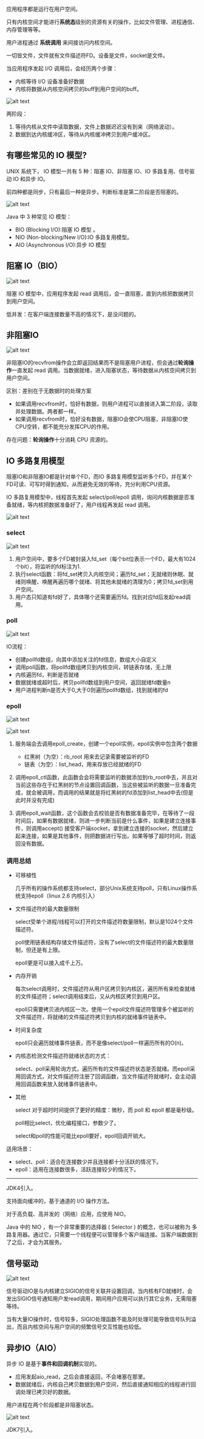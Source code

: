 应用程序都是运行在用户空间。

只有内核空间才能进行**系统态**级别的资源有关的操作，比如文件管理、进程通信、内存管理等等。

用户进程通过 **系统调用** 来间接访问内核空间。

一切皆文件，文件就有文件描述符FD。设备是文件，socket是文件。

当应用程序发起 I/O 调用后，会经历两个步骤：
- 内核等待 I/O 设备准备好数据
- 内核将数据从内核空间拷贝的buff到用户空间的buff。

![alt text](../../../images/image-183.png)

两阶段：
1. 等待内核从文件中读取数据，文件上数据迟迟没有到来（网络波动）。
2. 数据到达内核缓冲区，等待从内核缓冲拷贝到用户缓冲区。


## 有哪些常见的 IO 模型?

UNIX 系统下， IO 模型一共有 5 种：阻塞 IO、非阻塞 IO、IO 多路复用、信号驱动 IO 和异步 IO。

前四种都是同步，只有最后一种是异步。判断标准是第二阶段是否阻塞的。

![alt text](../../../images/image-193.png)

Java 中 3 种常见 IO 模型：
- BIO (Blocking I/O):阻塞 IO 模型 。
- NIO (Non-blocking/New I/O):IO 多路复用模型。
- AIO (Asynchronous I/O):异步 IO 模型

## 阻塞 IO（BIO）

![alt text](../../../images/image-184.png)

阻塞 IO 模型中，应用程序发起 read 调用后，会一直阻塞，直到内核把数据拷贝到用户空间。

低并发：在客户端连接数量不高的情况下，是没问题的。

## 非阻塞IO

![alt text](../../../images/image-185.png)

非阻塞IO的recvfrom操作会立即返回结果而不是阻塞用户进程，但会通过**轮询操作**一直发起 read 调用。当数据就绪，进入阻塞状态，等待数据从内核空间拷贝到用户空间。


区别：差别在于无数据时的处理方案
- 如果调用recvfrom时，恰好有数据，则用户进程可以直接进入第二阶段，读取并处理数据。两者都一样。
- 如果调用recvfrom时，恰好没有数据，阻塞IO会使CPU阻塞，非阻塞IO使CPU空转，都不能充分发挥CPU的作用。


存在问题：**轮询操作**十分消耗 CPU 资源的。

## IO 多路复用模型

阻塞IO和非阻塞IO都是针对单个FD，而IO 多路复用模型监听多个FD，并在某个FD可读、可写时得到通知，从而避免无效的等待，充分利用CPU资源。

IO 多路复用模型中，线程首先发起 select/poll/epoll 调用，询问内核数据是否准备就绪，等内核把数据准备好了，用户线程再发起 read 调用。

![alt text](../../../images/image-186.png)

### select

![alt text](../../../images/image-187.png)

1. 用户空间中，要多个FD被封装入fd_set（每个bit位表示一个FD，最大有1024个bit），将监听的fd标注为1.
2. 执行select函数：将fd_set拷贝入内核空间；遍历fd_set；无就绪则休眠、就绪则唤醒、唤醒再遍历哪个就绪、将其他未就绪的清理为0；拷贝fd_set到用户空间。
3. 用户态只知道有fd好了，具体哪个还需要遍历fd。找到对应fd后发起read调用。


### poll

![alt text](../../../images/image-188.png)

IO流程：

* 创建pollfd数组，向其中添加关注的fd信息，数组大小自定义
* 调用poll函数，将pollfd数组拷贝到内核空间，转链表存储，无上限
* 内核遍历fd，判断是否就绪
* 数据就绪或超时后，拷贝pollfd数组到用户空间，返回就绪fd数量n
* 用户进程判断n是否大于0,大于0则遍历pollfd数组，找到就绪的fd
### epoll

![alt text](../../../images/image-189.png)

![alt text](../../../images/image-190.png)
1. 服务端会去调用epoll_create，创建一个epoll实例，epoll实例中包含两个数据

    - 红黑树（为空）：rb_root 用来去记录需要被监听的FD
    - 链表（为空）：list_head，用来存放已经就绪的FD

2. 调用epoll_ctl函数，此函数会会将需要监听的数据添加到rb_root中去，并且对当前这些存在于红黑树的节点设置回调函数，当这些被监听的数据一旦准备完成，就会被调用，而调用的结果就是将红黑树的fd添加到list_head中去(但是此时并没有完成)

3. 调用epoll_wait函数，这个函数会去校验是否有数据准备完毕，在等待了一段时间后，如果有数据就绪，则进一步判断当前是什么事件，如果是建立连接事件，则调用accept() 接受客户端socket，拿到建立连接的socket，然后建立起来连接，如果是其他事件，则把数据进行写出。如果等够了超时时间，则返回没有数据。

### 调用总结

- 可移植性
    
    几乎所有的操作系统都支持select，部分Unix系统支持poll，只有Linux操作系统支持epoll（linux 2.6 内核引入）

- 文件描述符的最大数量限制

    select受单个进程/线程可以打开的文件描述符数量限制，默认是1024个文件描述符。

    poll使用链表结构存储文件描述符，没有了select的文件描述符的最大数量限制，但还是有上限。

    epoll更是可以接入成千上万。

- 内存开销

    每次select调用时，文件描述符从用户区拷贝到内核区，遍历所有来检查就绪的文件描述符；select调用结束后，又从内核区拷贝到用户区。

    epoll只需要拷贝进内核区一次。使用一个epoll文件描述符管理多个被监听的文件描述符，将就绪的文件描述符拷贝到内核的就绪事件链表中。

- 时间复杂度

    epoll只会遍历就绪事件链表，而不是像select/poll一样遍历所有的O(n)。



- 内核态检测文件描述符就绪状态的方式：
   
   select、poll采用轮询方式，遍历所有的文件描述符状态是否就绪。而epoll采用回调方式，对文件描述符注册了回调函数，当文件描述符就绪时，会主动调用回调函数来放入就绪事件链表中。

- 其他

    select 对于超时时间提供了更好的精度：微秒，而 poll 和 epoll 都是毫秒级。

    poll相比select，优化编程接口，参数少了。

    select和poll的性能可能比epoll要好，epoll回调开销大。


适用场景：
- select、poll：适合在连接数少并且连接都十分活跃的情况下。
- epoll：适用在连接数很多，活跃连接较少的情况下。

---

JDK4引入。

支持面向缓冲的，基于通道的 I/O 操作方法。

对于高负载、高并发的（网络）应用，应使用 NIO。

Java 中的 NIO ，有一个非常重要的选择器 ( Selector ) 的概念，也可以被称为 多路复用器。通过它，只需要一个线程便可以管理多个客户端连接。当客户端数据到了之后，才会为其服务。


## 信号驱动

![alt text](../../../images/image-191.png)

信号驱动IO是与内核建立SIGIO的信号关联并设置回调，当内核有FD就绪时，会发出SIGIO信号通知用户发read调用，期间用户应用可以执行其它业务，无需阻塞等待。

当有大量IO操作时，信号较多，SIGIO处理函数不能及时处理可能导致信号队列溢出，而且内核空间与用户空间的频繁信号交互性能也较低。
## 异步IO（AIO）

异步 IO 是基于**事件和回调机制**实现的。
- 应用发起aio_read，之后会直接返回，不会堵塞在那里。
- 数据就绪后，内核自己拷贝数据到用户空间，然后直接通知相应的线程进行回调处理已拷贝好的数据。

用户进程在两个阶段都是非阻塞状态。

![alt text](../../../images/image-192.png)

JDK7引入。